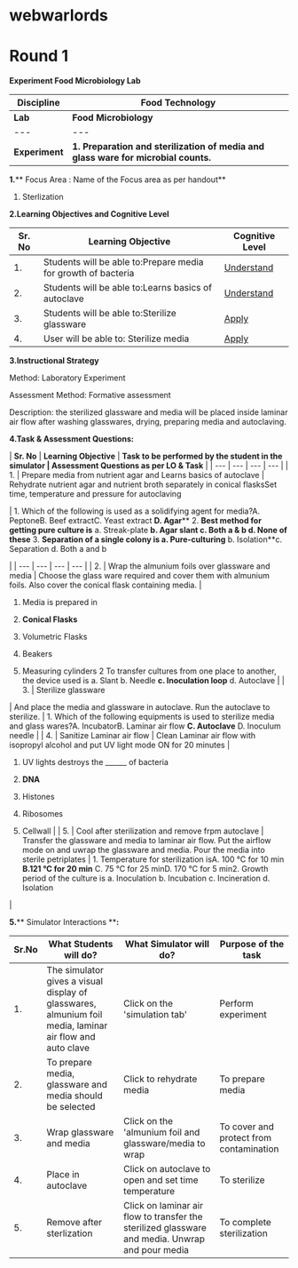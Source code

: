# webwarlords
# **Round 1**

**Experiment Food Microbiology Lab**

| **Discipline** | **Food Technology** |
| --- | --- |
| **Lab** | **Food Microbiology** |
| --- | --- |
| **Experiment** | **1. Preparation and sterilization of media and glass ware for microbial counts.** |

**1.**** Focus Area : Name of the Focus area as per handout**

1. Sterlization

**2.Learning Objectives and Cognitive Level**

| **Sr. No** | **Learning Objective** | **Cognitive Level** |
| --- | --- | --- |
| 1. | Students will be able to:Prepare media for growth of bacteria | [Understand](http://vlabs.iitb.ac.in/vlabs-dev/document.php)|
| 2. | Students will be able to:Learns basics of autoclave | [Understand](http://vlabs.iitb.ac.in/vlabs-dev/document.php) |
| 3. | Students will be able to:Sterilize glassware | [Apply](http://vlabs.iitb.ac.in/vlabs-dev/document.php) |
| 4. | User will be able to: Sterilize media  | [Apply](http://vlabs.iitb.ac.in/vlabs-dev/document.php) |

**3.Instructional Strategy**

Method: Laboratory Experiment

Assessment Method: Formative assessment

Description: the sterilized glassware and media will be placed inside laminar air flow after washing glasswares, drying, preparing media and autoclaving.

**4.Task &amp; Assessment Questions:**

| **Sr. No** | **Learning Objective** | **Task to be performed by
 the student in the simulator **|** Assessment Questions as per LO &amp; Task** |
| --- | --- | --- | --- |
| 1. |
Prepare media from nutrient agar and Learns basics of autoclave
 | Rehydrate nutrient agar and nutrient broth separately in conical flasksSet time, temperature and pressure for autoclaving


 | 1. Which of the following is used as a solidifying agent for media?A. PeptoneB. Beef extractC. Yeast extract **D. Agar**** 2. **Best method for getting pure culture is** a. Streak-plate **b. Agar slant c. Both a &amp; b d. None of these** 3. **Separation of a single colony is a. Pure-culturing** b. Isolation**c. Separation d. Both a and b




 |
| --- | --- | --- | --- |
| 2. | Wrap the almunium foils over glassware and media
 | Choose the glass ware required and cover them with almunium foils. Also cover the conical flask containing media. |
1. Media is prepared in

1. **Conical Flasks**
2. Volumetric Flasks
3. Beakers
4. Measuring cylinders
2 To transfer cultures from one place to another, the device used is a. Slant b. Needle **c. Inoculation loop** d. Autoclave
 |
| 3. | Sterilize glassware


 | And place the media and glassware in autoclave. Run the autoclave to sterilize.
 | 1. Which of the following equipments is used to sterilize media and glass wares?A. IncubatorB. Laminar air flow **C. Autoclave** D. Inoculum needle
 |
| 4. | Sanitize Laminar air flow | Clean Laminar air flow with isopropyl alcohol and put UV light mode ON for 20 minutes |
1. UV lights destroys the \_\_\_\_\_\_ of bacteria

1. **DNA**
2. Histones
3. Ribosomes
4. Cellwall
 |
| 5. | Cool after sterilization and remove frpm autoclave
 | Transfer the glassware and media to laminar air flow. Put the airflow mode on and uwrap the glassware and media. Pour the media into sterile petriplates
 | 1. Temperature for sterilization isA. 100 °C for 10 min **B.121 °C for 20 min** C. 75 °C for 25 minD. 170 °C for 5 min2. Growth period of the culture is a. Inoculation b. Incubation c. Incineration d. Isolation




 |

**5.**** Simulator Interactions ****:**

| **Sr.No** | **What Students will do?** | **What Simulator will do?** | **Purpose of the task** |
| --- | --- | --- | --- |
| 1. | The simulator gives a visual display of glasswares, almunium foil media, laminar air flow and auto clave | Click on the &#39;simulation tab&#39; | Perform experiment |
| 2. | To prepare media, glassware and media should be selected | Click to rehydrate media | To prepare media |
| 3. | Wrap glassware and media | Click on the &#39;almunium foil and glassware/media to wrap | To cover and protect from contamination |
| 4. | Place in autoclave | Click on autoclave to open and set time temperature | To sterilize |
| 5. | Remove after sterlization | Click on laminar air flow to transfer the sterilized glassware and media. Unwrap and pour media | To complete sterilization |
